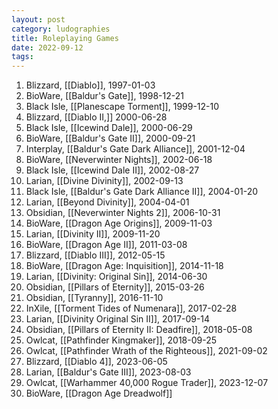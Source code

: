 ```yaml
---
layout: post
category: ludographies
title: Roleplaying Games
date: 2022-09-12
tags:
---
```


1. Blizzard, [[Diablo]], 1997-01-03
2. BioWare, [[Baldur's Gate]], 1998-12-21
3. Black Isle, [[Planescape Torment]], 1999-12-10
4. Blizzard, [[Diablo II,]] 2000-06-28
5. Black Isle, [[Icewind Dale]], 2000-06-29
6. BioWare, [[Baldur's Gate II]], 2000-09-21
7. Interplay, [[Baldur's Gate Dark Alliance]], 2001-12-04
8. BioWare, [[Neverwinter Nights]], 2002-06-18
9. Black Isle, [[Icewind Dale II]], 2002-08-27
10. Larian, [[Divine Divinity]], 2002-09-13
11. Black Isle, [[Baldur's Gate Dark Alliance II]], 2004-01-20
12. Larian, [[Beyond Divinity]], 2004-04-01
13. Obsidian, [[Neverwinter Nights 2]], 2006-10-31
14. BioWare, [[Dragon Age Origins]], 2009-11-03
15. Larian, [[Divinity II]], 2009-11-20
16. BioWare, [[Dragon Age II]], 2011-03-08
17. Blizzard, [[Diablo III]], 2012-05-15
18. BioWare, [[Dragon Age: Inquisition]], 2014-11-18
19. Larian, [[Divinity: Original Sin]], 2014-06-30
20. Obsidian, [[Pillars of Eternity]], 2015-03-26
21. Obsidian, [[Tyranny]], 2016-11-10
22. InXile, [[Torment Tides of Numenara]], 2017-02-28
23. Larian, [[Divinity Original Sin II]], 2017-09-14
24. Obsidian, [[Pillars of Eternity II: Deadfire]], 2018-05-08
25. Owlcat, [[Pathfinder Kingmaker]], 2018-09-25
26. Owlcat, [[Pathfinder Wrath of the Righteous]], 2021-09-02
27. Blizzard, [[Diablo 4]], 2023-06-05
28. Larian, [[Baldur's Gate III]], 2023-08-03
29. Owlcat, [[Warhammer 40,000 Rogue Trader]], 2023-12-07
30. BioWare, [[Dragon Age Dreadwolf]]
